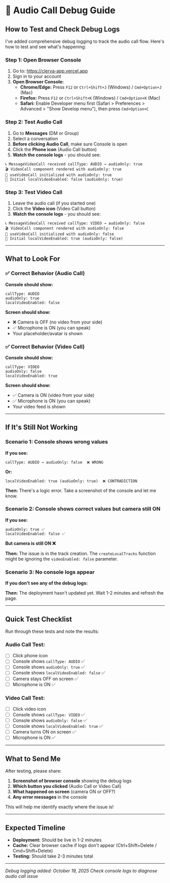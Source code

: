 # 🐛 Audio Call Debug Guide

## How to Test and Check Debug Logs

I've added comprehensive debug logging to track the audio call flow. Here's how to test and see what's happening:

### Step 1: Open Browser Console

1. Go to: https://clerva-app.vercel.app
2. Sign in to your account
3. **Open Browser Console:**
   - **Chrome/Edge:** Press `F12` or `Ctrl+Shift+J` (Windows) / `Cmd+Option+J` (Mac)
   - **Firefox:** Press `F12` or `Ctrl+Shift+K` (Windows) / `Cmd+Option+K` (Mac)
   - **Safari:** Enable Developer menu first (Safari > Preferences > Advanced > "Show Develop menu"), then press `Cmd+Option+C`

### Step 2: Test Audio Call

1. Go to **Messages** (DM or Group)
2. Select a conversation
3. **Before clicking Audio Call**, make sure Console is open
4. Click the **Phone icon** (Audio Call button)
5. **Watch the console logs** - you should see:

```
📞 MessageVideoCall received callType: AUDIO → audioOnly: true
🎬 VideoCall component rendered with audioOnly: true
🎯 useVideoCall initialized with audioOnly: true
🎥 Initial localVideoEnabled: false (audioOnly: true)
```

### Step 3: Test Video Call

1. Leave the audio call (if you started one)
2. Click the **Video icon** (Video Call button)
3. **Watch the console logs** - you should see:

```
📞 MessageVideoCall received callType: VIDEO → audioOnly: false
🎬 VideoCall component rendered with audioOnly: false
🎯 useVideoCall initialized with audioOnly: false
🎥 Initial localVideoEnabled: true (audioOnly: false)
```

---

## What to Look For

### ✅ Correct Behavior (Audio Call)

**Console should show:**
```
callType: AUDIO
audioOnly: true
localVideoEnabled: false
```

**Screen should show:**
- ❌ Camera is OFF (no video from your side)
- ✅ Microphone is ON (you can speak)
- Your placeholder/avatar is shown

### ✅ Correct Behavior (Video Call)

**Console should show:**
```
callType: VIDEO
audioOnly: false
localVideoEnabled: true
```

**Screen should show:**
- ✅ Camera is ON (video from your side)
- ✅ Microphone is ON (you can speak)
- Your video feed is shown

---

## If It's Still Not Working

### Scenario 1: Console shows wrong values

**If you see:**
```
callType: AUDIO → audioOnly: false  ❌ WRONG
```

**Or:**
```
localVideoEnabled: true (audioOnly: true)  ❌ CONTRADICTION
```

**Then:** There's a logic error. Take a screenshot of the console and let me know.

### Scenario 2: Console shows correct values but camera still ON

**If you see:**
```
audioOnly: true ✅
localVideoEnabled: false ✅
```

**But camera is still ON ❌**

**Then:** The issue is in the track creation. The `createLocalTracks` function might be ignoring the `videoEnabled: false` parameter.

### Scenario 3: No console logs appear

**If you don't see any of the debug logs:**

**Then:** The deployment hasn't updated yet. Wait 1-2 minutes and refresh the page.

---

## Quick Test Checklist

Run through these tests and note the results:

### Audio Call Test:
- [ ] Click phone icon
- [ ] Console shows `callType: AUDIO` ✅
- [ ] Console shows `audioOnly: true` ✅
- [ ] Console shows `localVideoEnabled: false` ✅
- [ ] Camera stays OFF on screen ✅
- [ ] Microphone is ON ✅

### Video Call Test:
- [ ] Click video icon
- [ ] Console shows `callType: VIDEO` ✅
- [ ] Console shows `audioOnly: false` ✅
- [ ] Console shows `localVideoEnabled: true` ✅
- [ ] Camera turns ON on screen ✅
- [ ] Microphone is ON ✅

---

## What to Send Me

After testing, please share:

1. **Screenshot of browser console** showing the debug logs
2. **Which button you clicked** (Audio Call or Video Call)
3. **What happened on screen** (camera ON or OFF?)
4. **Any error messages** in the console

This will help me identify exactly where the issue is!

---

## Expected Timeline

- **Deployment:** Should be live in 1-2 minutes
- **Cache:** Clear browser cache if logs don't appear (Ctrl+Shift+Delete / Cmd+Shift+Delete)
- **Testing:** Should take 2-3 minutes total

---

*Debug logging added: October 19, 2025*
*Check console logs to diagnose audio call issue*
